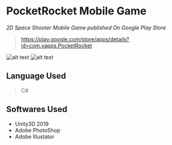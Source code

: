 # PocketRocket Mobile Game
*2D Space Shooter Mobile Game published On Google Play Store*
>https://play.google.com/store/apps/details?id=com.vapps.PocketRocket

![alt text](https://github.com/LuckyCrack/PocketRocket/blob/master/img1.png?raw=true)
![alt text](https://github.com/LuckyCrack/PocketRocket/blob/master/img2.png?raw=true)

## Language Used
> C#

## Softwares Used
* Unity3D 2019
* Adobe PhotoShop
* Adobe Illustator
 
